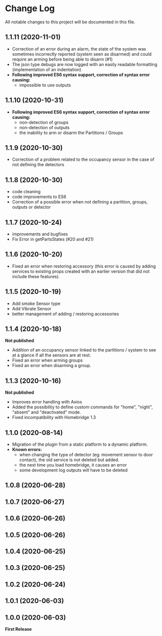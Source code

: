 # Change Log

All notable changes to this project will be documented in this file.

## 1.1.11 (2020-11-01)

* Correction of an error during an alarm, the state of the system was sometimes incorrectly reported (system seen as disarmed) and could require an arming before being able to disarm (#1)
* The json type debugs are now logged with an easily readable formatting (implementation of an indentation)
* **Following improved ES6 syntax support, correction of syntax error causing:**
  * impossible to use outputs


## 1.1.10 (2020-10-31)

* **Following improved ES6 syntax support, correction of syntax error causing:**
  * non-detection of groups
  * non-detection of outputs
  * the inability to arm or disarm the Partitions / Groups

## 1.1.9 (2020-10-30)

* Correction of a problem related to the occupancy sensor in the case of not defining the detectors

## 1.1.8 (2020-10-30)

* code cleaning
* code improvements to ES6
* Correction of a possible error when not defining a partition, groups, outputs or detector

## 1.1.7 (2020-10-24)

* improvements and bugfixes
* Fix Error in getPartsStates (#20 and #21)

## 1.1.6 (2020-10-20)

* Fixed an error when restoring accessory (this error is caused by adding services to existing props created with an earlier version that did not include these features).

## 1.1.5 (2020-10-19)

* Add smoke Sensor type
* Add Vibrate Sensor
* better management of adding / restoring accessories

## 1.1.4 (2020-10-18)

**Not published**

* Addition of an occupancy sensor linked to the partitions / system to see at a glance if all the sensors are at rest.
* Fixed an error when arming groups
* Fixed an error when disarming a group.

## 1.1.3 (2020-10-16)

**Not published**

* Improves error handling with Axios
* Added the possibility to define custom commands for "home", "night", "absent" and "deactivated" mode.
* Fixed incompatibility with Homebridge 1.3

## 1.1.0 (2020-08-14)

* Migration of the plugin from a static platform to a dynamic platform.
* **Known errors:**
  * when changing the type of detector (eg: movement sensor to door contact), the old service is not deleted but added.
  * the next time you load homebridge, it causes an error
  * some development log outputs will have to be deleted

## 1.0.8 (2020-06-28)

## 1.0.7 (2020-06-27)

## 1.0.6 (2020-06-26)

## 1.0.5 (2020-06-26)

## 1.0.4 (2020-06-25)

## 1.0.3 (2020-06-25)

## 1.0.2 (2020-06-24)

## 1.0.1 (2020-06-03)

## 1.0.0 (2020-06-03)

**First Release**